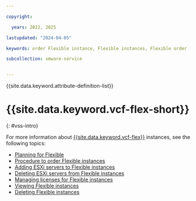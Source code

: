 ```yaml
---

copyright:

  years: 2022, 2025

lastupdated: "2024-04-05"

keywords: order Flexible instance, Flexible instances, Flexible order

subcollection: vmware-service


---
```


{{site.data.keyword.attribute-definition-list}}

# {{site.data.keyword.vcf-flex-short}}
{: #vss-intro}

For more information about [{{site.data.keyword.vcf-flex}}](/docs/vmwaresolutions?topic=vmwaresolutions-vs_vsphereoverview&interface=ui) instances, see the following topics:

* [Planning for Flexible](/docs/vmwaresolutions?topic=vmwaresolutions-vs_planning)
* [Procedure to order Flexible instances](/docs/vmwaresolutions?topic=vmwaresolutions-vs_orderinginstances-procedure)
* [Adding ESXi servers to Flexible instances](/docs/vmwaresolutions?topic=vmwaresolutions-vs_addingservers&interface=ui)
* [Deleting ESXi servers from Flexible instances](/docs/vmwaresolutions?topic=vmwaresolutions-vs_removingservers)
* [Managing licenses for Flexible instances](/docs/vmwaresolutions?topic=vmwaresolutions-vs_manage_licenses)
* [Viewing Flexible instances](/docs/vmwaresolutions?topic=vmwaresolutions-vs_viewinginstances)
* [Deleting Flexible instances](/docs/vmwaresolutions?topic=vmwaresolutions-vs_deletinginstance&interface=ui)
